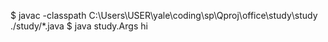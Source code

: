 $ javac -classpath C:\Users\USER\yale\coding\sp\Qproj\office\study\study ./study/*.java
$ java study.Args hi